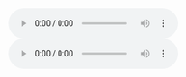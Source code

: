 

<html>

<head> 
<meta charset="utf-8"> 
<title>TVXQ</title> 
</head>
<body>

<script>
    document.write("Love In The Ice");
</script>



<audio controls>
  <source src="The Fourth Album 'MIROTIC'/Love In The Ice.mp3" type="audio/mpeg">
  <source src="The Fourth Album 'MIROTIC'/Love In The Ice.ogg" type="audio/ogg">
  <embed height="50" width="100" src="The Fourth Album 'MIROTIC'/Love In The Ice.mp3">
</audio>



<audio controls>
  <source src="All That Love.mp3" type="audio/mpeg">
  <source src="All That Love.ogg" type="audio/ogg">
  <embed height="50" width="100" src="All That Love.mp3">
</audio>
</body>
</html>

